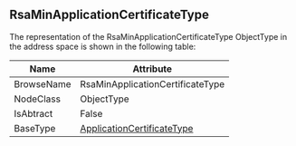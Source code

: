 <!-- objecttype -->
## RsaMinApplicationCertificateType
The representation of the RsaMinApplicationCertificateType ObjectType in the address space is shown in the following table:  

|Name|Attribute|
|---|---|
|BrowseName|RsaMinApplicationCertificateType|
|NodeClass|ObjectType|
|IsAbtract|False|
|BaseType|[ApplicationCertificateType](../../../Part12/ObjectTypes/ApplicationCertificateType/readme.md)|

